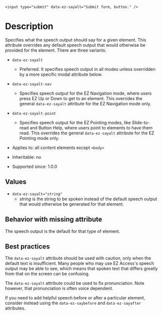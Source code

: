 
```
<input type="submit" data-ez-sayalt="Submit form, button." />
```

# Description #
Specifies what the speech output should say for a given element. This attribute overrides any default speech output that would otherwise be provided for the element. There are three variants:

  * `data-ez-sayalt`
    * Preferred. It specifies speech output in all modes unless overridden by a more specific modal attribute below.
  * `data-ez-sayalt-nav`
    * Specifies speech output for the EZ Navigation mode, where users press EZ Up or Down to get to an element. This overrides the general `data-ez-sayalt` attribute for the EZ Navigation mode only.
  * `data-ez-sayalt-point`
    * Specifies speech output for the EZ Pointing modes, like Slide-to-read and Button Help, where users point to elements to have them read. This overrides the general `data-ez-sayalt` attribute for the EZ Pointing mode only.

  * Applies to: all content elements except `<body>`
  * Inheritable: no
  * Supported since: 1.0.0

## Values ##
  * `data-ez-sayalt="`_`string`_`"`
    * _string_ is the string to be spoken instead of the default speech output that would otherwise be generated for that element.

## Behavior with missing attribute ##
The speech output is the default for that type of element.

## Best practices ##
The `data-ez-sayalt` attribute should be used with caution, only when the default text is insufficient. Many people who may use EZ Access's speech output may be able to see, which means that spoken text that differs greatly from that on the screen can be confusing.

The `data-ez-sayalt` attribute could be used to fix pronunciation. Note however, that pronunciation is often voice dependent.

If you need to add helpful speech before or after a particular element, consider instead using the `data-ez-saybefore` and `data-ez-sayafter` attributes.